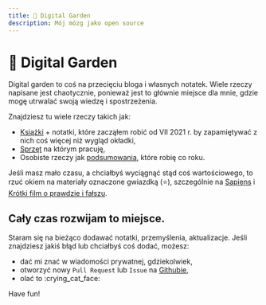 ```yaml
---
title: 🏡 Digital Garden
description: Mój mózg jako open source
---
```


# 🏡 Digital Garden

Digital garden to coś na przecięciu bloga i własnych notatek. Wiele rzeczy napisane jest chaotycznie, ponieważ jest to głównie miejsce dla mnie, gdzie mogę utrwalać swoją wiedzę i spostrzeżenia.

Znajdziesz tu wiele rzeczy takich jak:

* [Książki](wiedza/ksiazki/) + notatki, które zacząłem robić od VII 2021 r. by zapamiętywać z nich coś więcej niż wygląd okładki,
* [Sprzęt](eng-coming-soon/Tools/) na którym pracuję,
* Osobiste rzeczy jak [podsumowania](osobiscie/roczne-podsumowania/), które robię co roku.

Jeśli masz mało czasu, a chciałbyś wyciągnąć stąd coś wartościowego, to rzuć okiem na materiały oznaczone gwiazdką (⭐), szczególnie na [Sapiens](wiedza/ksiazki/sapiens.md) i [Krótki film o prawdzie i fałszu](eng-coming-soon/Knowledge/Video/krotki-film-o-prawdzie-i-falszu.md).

## Cały czas rozwijam to miejsce.

Staram się na bieżąco dodawać notatki, przemyślenia, aktualizacje. Jeśli znajdziesz jakiś błąd lub chciałbyś coś dodać, możesz:

* dać mi znać w wiadomości prywatnej, gdziekolwiek,
* otworzyć nowy `Pull Request` lub `Issue` na [Githubie](https://github.com/TkaczykAdam/digital-garden),
* olać to :crying\_cat\_face:

Have fun!
